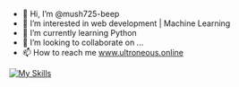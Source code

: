 - 👋 Hi, I’m @mush725-beep
- 👀 I’m interested in web development | Machine Learning
- 🌱 I’m currently learning Python
- 💞️ I’m looking to collaborate on ...
- 📫 How to reach me www.ultroneous.online

[![My Skills](https://skillicons.dev/icons?i=js,html,css,wasm,c,java)](https://skillicons.dev)

<!---
mush725-beep/mush725-beep is a ✨ special ✨ repository because its `README.md` (this file) appears on your GitHub profile.
You can click the Preview link to take a look at your changes.
--->
